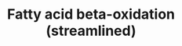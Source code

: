 ---
annotations:
- id: PW:0000738
  parent: classic metabolic pathway
  type: Pathway Ontology
  value: fatty acid beta degradation pathway
authors:
- Gsu
- Mkutmon
- MaintBot
- Eweitz
citedin: ''
communities: []
description: 'This pathway is derived from Fatty Acid Beta Oxidation (Mus musculus)
  [http://wikipathways.org/index.php/Pathway:WP1269]. The sequential Acetyl CoA removal
  steps are merged and a component added for the uptake of fatty acids and transport
  to the mitochondrion.  '
last-edited: 2024-11-21
ndex: null
organisms:
- Mus musculus
redirect_from:
- /index.php/Pathway:WP3588
- /instance/WP3588
- /instance/WP3588_r116495
revision: r116495
schema-jsonld:
- '@context': https://schema.org/
  '@id': https://wikipathways.github.io/pathways/WP3588.html
  '@type': Dataset
  creator:
    '@type': Organization
    name: WikiPathways
  description: 'This pathway is derived from Fatty Acid Beta Oxidation (Mus musculus)
    [http://wikipathways.org/index.php/Pathway:WP1269]. The sequential Acetyl CoA
    removal steps are merged and a component added for the uptake of fatty acids and
    transport to the mitochondrion.  '
  keywords:
  - Acadl
  - Acadm
  - Acads
  - Acadvl
  - Acat1
  - Acetyl-CoA
  - Acsl1
  - Acsl3
  - Acsl4
  - Acsl5
  - Acsl6
  - Acyl-CoA
  - Cd36
  - Cpt1a
  - Cpt1b
  - Cpt2
  - Dci
  - Decr1
  - Echs1
  - Fabp1
  - Fabp2
  - Fabp3
  - Fabp4
  - Fabp7
  - Hadh
  - Hadha
  - Hadhb
  - Slc25a20
  - Slc27a1
  - Slc27a2
  - Slc27a3
  - Slc27a4
  - Slc27a5
  - Slc27a6
  license: CC0
  name: Fatty acid beta-oxidation (streamlined)
seo: CreativeWork
title: Fatty acid beta-oxidation (streamlined)
wpid: WP3588
---